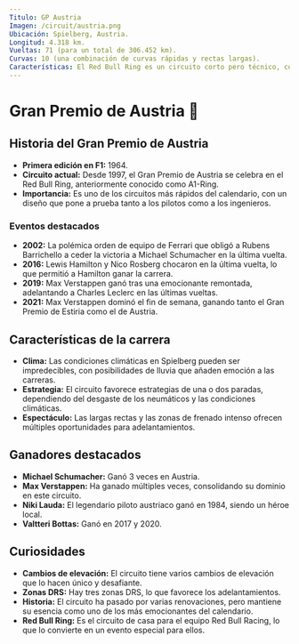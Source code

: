 ```yaml
---
Titulo: GP Austria
Imagen: /circuit/austria.png
Ubicación: Spielberg, Austria.
Longitud: 4.318 km.
Vueltas: 71 (para un total de 306.452 km).
Curvas: 10 (una combinación de curvas rápidas y rectas largas).
Características: El Red Bull Ring es un circuito corto pero técnico, conocido por sus cambios de elevación y su diseño que favorece las carreras emocionantes y los adelantamientos.
---
```


# Gran Premio de Austria 🏁

## Historia del Gran Premio de Austria
- **Primera edición en F1:** 1964.
- **Circuito actual:** Desde 1997, el Gran Premio de Austria se celebra en el Red Bull Ring, anteriormente conocido como A1-Ring.
- **Importancia:** Es uno de los circuitos más rápidos del calendario, con un diseño que pone a prueba tanto a los pilotos como a los ingenieros.

### Eventos destacados
- **2002:** La polémica orden de equipo de Ferrari que obligó a Rubens Barrichello a ceder la victoria a Michael Schumacher en la última vuelta.
- **2016:** Lewis Hamilton y Nico Rosberg chocaron en la última vuelta, lo que permitió a Hamilton ganar la carrera.
- **2019:** Max Verstappen ganó tras una emocionante remontada, adelantando a Charles Leclerc en las últimas vueltas.
- **2021:** Max Verstappen dominó el fin de semana, ganando tanto el Gran Premio de Estiria como el de Austria.

## Características de la carrera
- **Clima:** Las condiciones climáticas en Spielberg pueden ser impredecibles, con posibilidades de lluvia que añaden emoción a las carreras.
- **Estrategia:** El circuito favorece estrategias de una o dos paradas, dependiendo del desgaste de los neumáticos y las condiciones climáticas.
- **Espectáculo:** Las largas rectas y las zonas de frenado intenso ofrecen múltiples oportunidades para adelantamientos.

## Ganadores destacados
- **Michael Schumacher:** Ganó 3 veces en Austria.
- **Max Verstappen:** Ha ganado múltiples veces, consolidando su dominio en este circuito.
- **Niki Lauda:** El legendario piloto austriaco ganó en 1984, siendo un héroe local.
- **Valtteri Bottas:** Ganó en 2017 y 2020.

## Curiosidades
- **Cambios de elevación:** El circuito tiene varios cambios de elevación que lo hacen único y desafiante.
- **Zonas DRS:** Hay tres zonas DRS, lo que favorece los adelantamientos.
- **Historia:** El circuito ha pasado por varias renovaciones, pero mantiene su esencia como uno de los más emocionantes del calendario.
- **Red Bull Ring:** Es el circuito de casa para el equipo Red Bull Racing, lo que lo convierte en un evento especial para ellos.